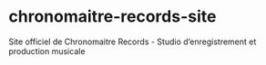 # chronomaitre-records-site
Site officiel de Chronomaitre Records - Studio d’enregistrement et production musicale
